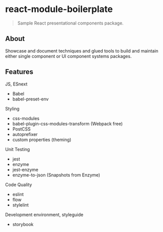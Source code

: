 # react-module-boilerplate

> Sample React presentational components package.  

## About

Showcase and document techniques and glued tools to build and maintain either
single component or UI component systems packages.


## Features

JS, ESnext
 * Babel  
 * babel-preset-env

Styling
 * css-modules
 * babel-plugin-css-modules-transform (Webpack free)
 * PostCSS
  * autoprefixer
  * custom properties (theming)

Unit Testing
 * jest
 * enzyme
 * jest-enzyme
 * enzyme-to-json (Snapshots from Enzyme)

Code Quality
 * eslint
 * flow
 * stylelint

Development environment, styleguide
 * storybook
